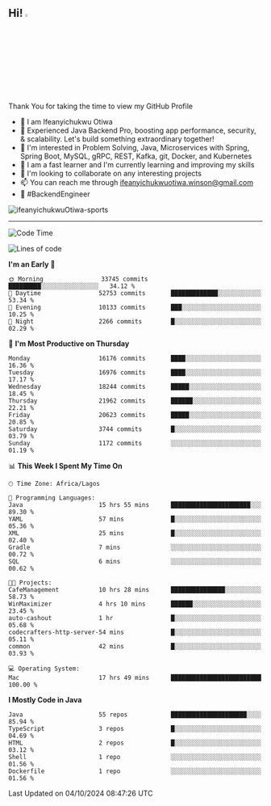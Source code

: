 <!-- BLOG-POST-LIST:START --><!-- BLOG-POST-LIST:END -->

## Hi! <img src="https://media.giphy.com/media/hvRJCLFzcasrR4ia7z/giphy.gif" width="4%"> 

Thank You for taking the time to view my GitHub Profile

- 👋 I am Ifeanyichukwu Otiwa
- 🚀 Experienced Java Backend Pro, boosting app performance, security, & scalability. Let's build something extraordinary together!
- 👀 I'm interested in Problem Solving, Java, Microservices with Spring, Spring Boot, MySQL, gRPC, REST, Kafka, git, Docker, and Kubernetes
- 🌱 I am a fast learner and I'm currently learning and improving my skills
- 💞️ I'm looking to collaborate on any interesting projects
- 📫 You can reach me through ifeanyichukwuotiwa.winson@gmail.com
- 🚀 #BackendEngineer

<p align="left" marginTop="10px"> <img src="https://komarev.com/ghpvc/?username=ifeanyichukwuOtiwa-sports&label=Profile%20views&color=0e75b6&style=for-the-badge" alt="ifeanyichukwuOtiwa-sports" /> </p>

***

<!--START_SECTION:waka-->
![Code Time](http://img.shields.io/badge/Code%20Time-2%2C951%20hrs%2051%20mins-blue)

![Lines of code](https://img.shields.io/badge/From%20Hello%20World%20I%27ve%20Written-24.2%20million%20lines%20of%20code-blue)

**I'm an Early 🐤** 

```text
🌞 Morning                33745 commits       █████████░░░░░░░░░░░░░░░░   34.12 % 
🌆 Daytime                52753 commits       █████████████░░░░░░░░░░░░   53.34 % 
🌃 Evening                10133 commits       ███░░░░░░░░░░░░░░░░░░░░░░   10.25 % 
🌙 Night                  2266 commits        █░░░░░░░░░░░░░░░░░░░░░░░░   02.29 % 
```
📅 **I'm Most Productive on Thursday** 

```text
Monday                   16176 commits       ████░░░░░░░░░░░░░░░░░░░░░   16.36 % 
Tuesday                  16976 commits       ████░░░░░░░░░░░░░░░░░░░░░   17.17 % 
Wednesday                18244 commits       █████░░░░░░░░░░░░░░░░░░░░   18.45 % 
Thursday                 21962 commits       ██████░░░░░░░░░░░░░░░░░░░   22.21 % 
Friday                   20623 commits       █████░░░░░░░░░░░░░░░░░░░░   20.85 % 
Saturday                 3744 commits        █░░░░░░░░░░░░░░░░░░░░░░░░   03.79 % 
Sunday                   1172 commits        ░░░░░░░░░░░░░░░░░░░░░░░░░   01.19 % 
```


📊 **This Week I Spent My Time On** 

```text
🕑︎ Time Zone: Africa/Lagos

💬 Programming Languages: 
Java                     15 hrs 55 mins      ██████████████████████░░░   89.30 % 
YAML                     57 mins             █░░░░░░░░░░░░░░░░░░░░░░░░   05.36 % 
XML                      25 mins             █░░░░░░░░░░░░░░░░░░░░░░░░   02.40 % 
Gradle                   7 mins              ░░░░░░░░░░░░░░░░░░░░░░░░░   00.72 % 
SQL                      6 mins              ░░░░░░░░░░░░░░░░░░░░░░░░░   00.62 % 

🐱‍💻 Projects: 
CafeManagement           10 hrs 28 mins      ███████████████░░░░░░░░░░   58.73 % 
WinMaximizer             4 hrs 10 mins       ██████░░░░░░░░░░░░░░░░░░░   23.45 % 
auto-cashout             1 hr                █░░░░░░░░░░░░░░░░░░░░░░░░   05.68 % 
codecrafters-http-server-54 mins             █░░░░░░░░░░░░░░░░░░░░░░░░   05.11 % 
common                   42 mins             █░░░░░░░░░░░░░░░░░░░░░░░░   03.93 % 

💻 Operating System: 
Mac                      17 hrs 49 mins      █████████████████████████   100.00 % 
```

**I Mostly Code in Java** 

```text
Java                     55 repos            █████████████████████░░░░   85.94 % 
TypeScript               3 repos             █░░░░░░░░░░░░░░░░░░░░░░░░   04.69 % 
HTML                     2 repos             █░░░░░░░░░░░░░░░░░░░░░░░░   03.12 % 
Shell                    1 repo              ░░░░░░░░░░░░░░░░░░░░░░░░░   01.56 % 
Dockerfile               1 repo              ░░░░░░░░░░░░░░░░░░░░░░░░░   01.56 % 
```




 Last Updated on 04/10/2024 08:47:26 UTC
<!--END_SECTION:waka-->

<!--
<p align="center">
![trophy](https://github-profile-trophy.vercel.app/?username=ifeanyichukwuOtiwa-sports&theme=onedark) (https://github.com/ryo-ma/github-profile-trophy)
</p>
-->

<!---
ifeanyi-otiwa/ifeanyi-otiwa is a ✨ special ✨ repository because its `README.md` (this file) appears on your GitHub profile.
You can click the Preview link to take a look at your changes.
--->

